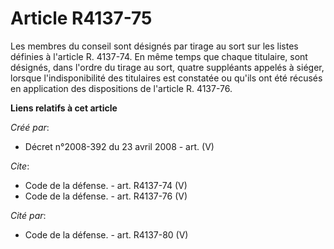# Article R4137-75

Les membres du conseil sont désignés par tirage au sort sur les listes définies à l'article R. 4137-74. En même temps que
chaque titulaire, sont désignés, dans l'ordre du tirage au sort, quatre suppléants appelés à siéger, lorsque
l'indisponibilité des titulaires est constatée ou qu'ils ont été récusés en application des dispositions de l'article R.
4137-76.

**Liens relatifs à cet article**

_Créé par_:

  - Décret n°2008-392 du 23 avril 2008 - art. (V)

_Cite_:

  - Code de la défense. - art. R4137-74 (V)
  - Code de la défense. - art. R4137-76 (V)

_Cité par_:

  - Code de la défense. - art. R4137-80 (V)
